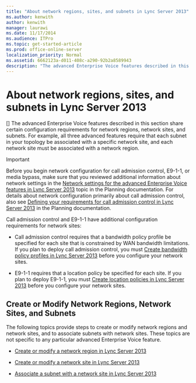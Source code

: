 ```yaml
---
title: "About network regions, sites, and subnets in Lync Server 2013"
ms.author: kenwith
author: kenwith
manager: laurawi
ms.date: 11/17/2014
ms.audience: ITPro
ms.topic: get-started-article
ms.prod: office-online-server
localization_priority: Normal
ms.assetid: 6662123a-d011-408c-a290-92b2a8589943
description: "The advanced Enterprise Voice features described in this section share certain configuration requirements for network regions, network sites, and subnets. For example, all three advanced features require that each subnet in your topology be associated with a specific network site, and each network site must be associated with a network region."
---
```


# About network regions, sites, and subnets in Lync Server 2013
[]
The advanced Enterprise Voice features described in this section share certain configuration requirements for network regions, network sites, and subnets. For example, all three advanced features require that each subnet in your topology be associated with a specific network site, and each network site must be associated with a network region.
  
> [!IMPORTANT]
> Before you begin network configuration for call admission control, E9-1-1, or media bypass, make sure that you reviewed additional information about network settings in the [Network settings for the advanced Enterprise Voice features in Lync Server 2013](network-settings-for-the-advanced-enterprise-voice-features.md) topic in the Planning documentation. For details about network configuration primarily about call admission control, also see [Defining your requirements for call admission control in Lync Server 2013](defining-your-organization-s-requirements-for-call-admission-control.md) in the Planning documentation. 
  
Call admission control and E9-1-1 have additional configuration requirements for network sites:
  
- Call admission control requires that a bandwidth policy profile be specified for each site that is constrained by WAN bandwidth limitations. If you plan to deploy call admission control, you must [Create bandwidth policy profiles in Lync Server 2013](create-bandwidth-policy-profiles.md) before you configure your network sites. 
    
- E9-1-1 requires that a location policy be specified for each site. If you plan to deploy E9-1-1, you must [Create location policies in Lync Server 2013](create-location-policies.md) before you configure your network sites. 
    
## Create or Modify Network Regions, Network Sites, and Subnets

The following topics provide steps to create or modify network regions and network sites, and to associate subnets with network sites. These topics are not specific to any particular advanced Enterprise Voice feature.
  
- [Create or modify a network region in Lync Server 2013](create-or-modify-a-network-region.md)
    
- [Create or modify a network site in Lync Server 2013](create-or-modify-a-network-site.md)
    
- [Associate a subnet with a network site in Lync Server 2013](associate-a-subnet-with-a-network-site.md)
    

